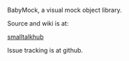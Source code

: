 BabyMock, a visual mock object library.

Source and wiki is at:

<a href="http://smalltalkhub.com/#!/~zeroflag/BabyMock2">smalltalkhub</a>

Issue tracking is at github.
